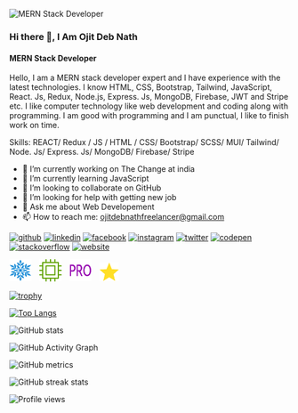 ![MERN Stack Developer](https://i.ibb.co/dpK6YpZ/Linkedin-cover-1.jpg)

### Hi there 👋, I Am Ojit Deb Nath
#### MERN Stack Developer

Hello, I am a MERN stack developer expert and I have experience with the latest technologies.  I know HTML, CSS, Bootstrap, Tailwind, JavaScript, React. Js, Redux, Node.js, Express. Js, MongoDB, Firebase, JWT and Stripe etc.  I like computer technology like web development and coding along with programming.  I am good with programming and I am punctual, I like to finish work on time.

Skills: REACT/ Redux / JS / HTML / CSS/ Bootstrap/ SCSS/ MUI/ Tailwind/ Node. Js/ Express. Js/ MongoDB/ Firebase/ Stripe

- 🔭 I’m currently working on The Change at india 
- 🌱 I’m currently learning JavaScript 
- 👯 I’m looking to collaborate on GitHub 
- 🤔 I’m looking for help with getting new job 
- 💬 Ask me about Web Developement 
- 📫 How to reach me: ojitdebnathfreelancer@gmail.com 


[<img src='https://cdn.jsdelivr.net/npm/simple-icons@3.0.1/icons/github.svg' alt='github' height='40'>](https://github.com/ojitdebnathfreelancer)  [<img src='https://cdn.jsdelivr.net/npm/simple-icons@3.0.1/icons/linkedin.svg' alt='linkedin' height='40'>](https://www.linkedin.com/in/ojitdebnath/)  [<img src='https://cdn.jsdelivr.net/npm/simple-icons@3.0.1/icons/facebook.svg' alt='facebook' height='40'>](https://www.facebook.com/ojitdebnath0)  [<img src='https://cdn.jsdelivr.net/npm/simple-icons@3.0.1/icons/instagram.svg' alt='instagram' height='40'>](https://www.instagram.com/ojit_debnath/)  [<img src='https://cdn.jsdelivr.net/npm/simple-icons@3.0.1/icons/twitter.svg' alt='twitter' height='40'>](https://twitter.com/OjitDebNath)  [<img src='https://cdn.jsdelivr.net/npm/simple-icons@3.0.1/icons/codepen.svg' alt='codepen' height='40'>](https://codepen.io/ojitdebnathfreelancer)  [<img src='https://cdn.jsdelivr.net/npm/simple-icons@3.0.1/icons/stackoverflow.svg' alt='stackoverflow' height='40'>](https://stackoverflow.com/users/ojit-deb-nath)  [<img src='https://cdn.jsdelivr.net/npm/simple-icons@3.0.1/icons/icloud.svg' alt='website' height='40'>](https://ojitdebnath-portfolio.netlify.app/)  

<a href='https://archiveprogram.github.com/'><img src='https://raw.githubusercontent.com/acervenky/animated-github-badges/master/assets/acbadge.gif' width='40' height='40'></a> <a href='https://docs.github.com/en/developers'><img src='https://raw.githubusercontent.com/acervenky/animated-github-badges/master/assets/devbadge.gif' width='40' height='40'></a> <a href='https://github.com/pricing'><img src='https://raw.githubusercontent.com/acervenky/animated-github-badges/master/assets/pro.gif' width='40' height='40'></a> <a href='https://stars.github.com/'><img src='https://raw.githubusercontent.com/acervenky/animated-github-badges/master/assets/starbadge.gif' width='35' height='35'></a> 

[![trophy](https://github-profile-trophy.vercel.app/?username=ojitdebnathfreelancer)](https://github.com/ryo-ma/github-profile-trophy)

[![Top Langs](https://github-readme-stats.vercel.app/api/top-langs/?username=ojitdebnathfreelancer)](https://github.com/anuraghazra/github-readme-stats)

![GitHub stats](https://github-readme-stats.vercel.app/api?username=ojitdebnathfreelancer&show_icons=true&count_private=true)  

![GitHub Activity Graph](https://activity-graph.herokuapp.com/graph?username=ojitdebnathfreelancer)  

![GitHub metrics](https://metrics.lecoq.io/ojitdebnathfreelancer)  

![GitHub streak stats](https://streak-stats.demolab.com/?user=ojitdebnathfreelancer)  

![Profile views](https://gpvc.arturio.dev/ojitdebnathfreelancer)  
